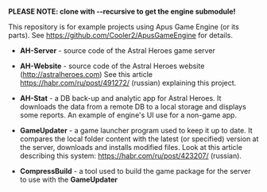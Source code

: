 **PLEASE NOTE: clone with --recursive to get the engine submodule!**

This repository is for example projects using Apus Game Engine (or its parts). 
See https://github.com/Cooler2/ApusGameEngine for details.

* **AH-Server** - source code of the Astral Heroes game server

* **AH-Website** - source code of the Astral Heroes website (http://astralheroes.com)
  See this article https://habr.com/ru/post/491272/ (russian) explaining this project.
  
* **AH-Stat** - a DB back-up and analytic app for Astral Heroes. It downloads the data from a remote DB to a local storage and displays some reports. An example of engine's UI use for a non-game app.
  
* **GameUpdater** - a game launcher program used to keep it up to date. It compares the local folder content with the latest (or specified) version at the server, downloads and installs modified files. Look at this article describing this system: https://habr.com/ru/post/423207/ (russian).

* **CompressBuild** - a tool used to build the game package for the server to use with the **GameUpdater**
